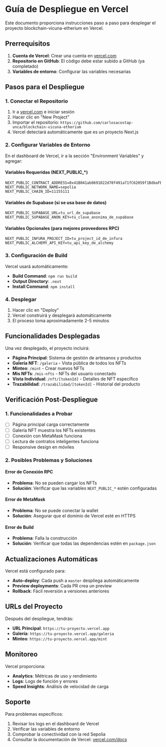 # Guía de Despliegue en Vercel

Este documento proporciona instrucciones paso a paso para desplegar el proyecto blockchain-vicuna-etherium en Vercel.

## Prerrequisitos

1. **Cuenta de Vercel**: Crear una cuenta en [vercel.com](https://vercel.com)
2. **Repositorio en GitHub**: El código debe estar subido a GitHub (ya completado)
3. **Variables de entorno**: Configurar las variables necesarias

## Pasos para el Despliegue

### 1. Conectar el Repositorio

1. Ir a [vercel.com](https://vercel.com) e iniciar sesión
2. Hacer clic en "New Project"
3. Importar el repositorio: `https://github.com/carlosacostap-unca/blockchain-vicuna-etherium`
4. Vercel detectará automáticamente que es un proyecto Next.js

### 2. Configurar Variables de Entorno

En el dashboard de Vercel, ir a la sección "Environment Variables" y agregar:

#### Variables Requeridas (NEXT_PUBLIC_*)
```
NEXT_PUBLIC_CONTRACT_ADDRESS=0x41B041ab8691022d70f491a71fC62059f1BdbaFB
NEXT_PUBLIC_NETWORK_NAME=sepolia
NEXT_PUBLIC_CHAIN_ID=11155111
```

#### Variables de Supabase (si se usa base de datos)
```
NEXT_PUBLIC_SUPABASE_URL=tu_url_de_supabase
NEXT_PUBLIC_SUPABASE_ANON_KEY=tu_clave_anonima_de_supabase
```

#### Variables Opcionales (para mejores proveedores RPC)
```
NEXT_PUBLIC_INFURA_PROJECT_ID=tu_project_id_de_infura
NEXT_PUBLIC_ALCHEMY_API_KEY=tu_api_key_de_alchemy
```

### 3. Configuración de Build

Vercel usará automáticamente:
- **Build Command**: `npm run build`
- **Output Directory**: `.next`
- **Install Command**: `npm install`

### 4. Desplegar

1. Hacer clic en "Deploy"
2. Vercel construirá y desplegará automáticamente
3. El proceso toma aproximadamente 2-5 minutos

## Funcionalidades Desplegadas

Una vez desplegado, el proyecto incluirá:

- **Página Principal**: Sistema de gestión de artesanos y productos
- **Galería NFT**: `/galeria` - Vista pública de todos los NFTs
- **Minteo**: `/mint` - Crear nuevos NFTs
- **Mis NFTs**: `/mis-nfts` - NFTs del usuario conectado
- **Vista Individual**: `/nft/[tokenId]` - Detalles de NFT específico
- **Trazabilidad**: `/trazabilidad/[tokenId]` - Historial del producto

## Verificación Post-Despliegue

### 1. Funcionalidades a Probar

- [ ] Página principal carga correctamente
- [ ] Galería NFT muestra los NFTs existentes
- [ ] Conexión con MetaMask funciona
- [ ] Lectura de contratos inteligentes funciona
- [ ] Responsive design en móviles

### 2. Posibles Problemas y Soluciones

#### Error de Conexión RPC
- **Problema**: No se pueden cargar los NFTs
- **Solución**: Verificar que las variables `NEXT_PUBLIC_*` estén configuradas

#### Error de MetaMask
- **Problema**: No se puede conectar la wallet
- **Solución**: Asegurar que el dominio de Vercel esté en HTTPS

#### Error de Build
- **Problema**: Falla la construcción
- **Solución**: Verificar que todas las dependencias estén en `package.json`

## Actualizaciones Automáticas

Vercel está configurado para:
- **Auto-deploy**: Cada push a `master` despliega automáticamente
- **Preview deployments**: Cada PR crea un preview
- **Rollback**: Fácil reversión a versiones anteriores

## URLs del Proyecto

Después del despliegue, tendrás:
- **URL Principal**: `https://tu-proyecto.vercel.app`
- **Galería**: `https://tu-proyecto.vercel.app/galeria`
- **Minteo**: `https://tu-proyecto.vercel.app/mint`

## Monitoreo

Vercel proporciona:
- **Analytics**: Métricas de uso y rendimiento
- **Logs**: Logs de función y errores
- **Speed Insights**: Análisis de velocidad de carga

## Soporte

Para problemas específicos:
1. Revisar los logs en el dashboard de Vercel
2. Verificar las variables de entorno
3. Comprobar la conectividad con la red Sepolia
4. Consultar la documentación de Vercel: [vercel.com/docs](https://vercel.com/docs)
